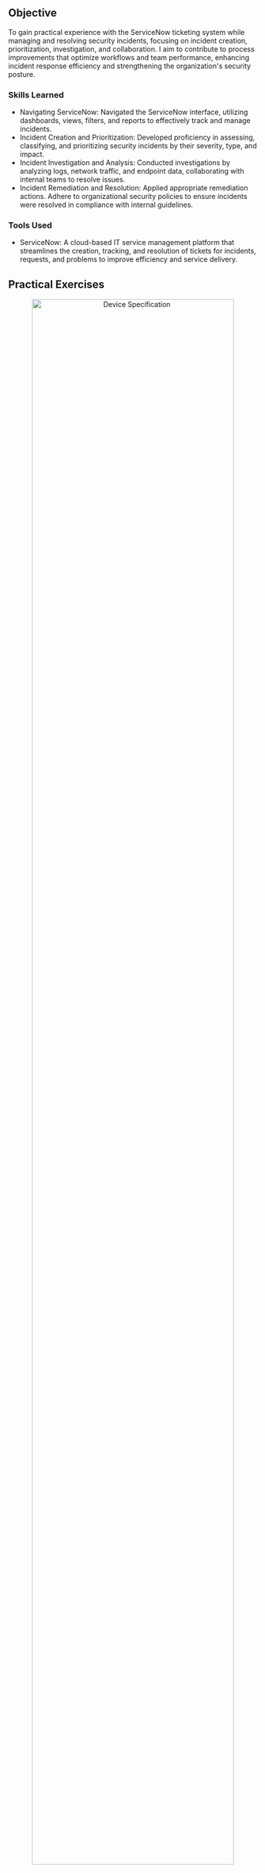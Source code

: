 ## Objective
To gain practical experience with the ServiceNow ticketing system while managing and resolving security incidents, focusing on incident creation, prioritization, investigation, and collaboration. I aim to contribute to process improvements that optimize workflows and team performance, enhancing incident response efficiency and strengthening the organization's security posture.

### Skills Learned
- Navigating ServiceNow: Navigated the ServiceNow interface, utilizing dashboards, views, filters, and reports to effectively track and manage incidents.
- Incident Creation and Prioritization: Developed proficiency in assessing, classifying, and prioritizing security incidents by their severity, type, and impact.
- Incident Investigation and Analysis: Conducted investigations by analyzing logs, network traffic, and endpoint data, collaborating with internal teams to resolve issues.
- Incident Remediation and Resolution: Applied appropriate remediation actions. Adhere to organizational security policies to ensure incidents were resolved in compliance with internal guidelines.

### Tools Used
- ServiceNow: A cloud-based IT service management platform that streamlines the creation, tracking, and resolution of tickets for incidents, requests, and problems to improve efficiency and service delivery.

## Practical Exercises

<p align="center">
<img src="https://imgur.com/gOFatHK.png" height="90%" width="90%" alt="Device Specification"/>
<br/>
<b>Security Analyst Login.</b>
<br/>

<p align="center">
<img src="https://imgur.com/RzwnZ1M.png" height="90%" width="90%" alt="Device Specification"/>
<br/>
<b>On the Dashboard, Check for open tickets.</b>
<br/>

<p align="center">
<img src="https://imgur.com/26JiKFe.png" height="90%" width="90%" alt="Device Specification"/>
<br/>
<b>When investigating alerts, it's best to sort them by severity. Start with critical alerts first. If there are no critical alerts, check for high alerts next.</b>
<br/>

<p align="center">
<img src="https://imgur.com/ISzYjO2.png" height="90%" width="90%" alt="Device Specification"/>
<br/>
<b>We will assess one high alert and review the details.</b>
<br/>

<p align="center">
<img src="https://imgur.com/CLwG7oc.png" height="90%" width="90%" alt="Device Specification"/>
<br/>
<img src="https://imgur.com/zfdmrwl.png" height="90%" width="90%" alt="Device Specification"/>
<br/>
<b>On the right hand side, click the Analysis option and Start Task. Reach out to the employee to gather as much information as possible.</b>
<br/>

<p align="center">
<img src="https://imgur.com/" height="90%" width="90%" alt="Device Specification"/>
<br/>
<b>After conducting a thorough investigation of the findings, document the case and close the ticket.</b>
<br/>

<p align="center">
<img src="https://imgur.com/" height="90%" width="90%" alt="Device Specification"/>
<br/>
<b>.</b>
<br/>

<p align="center">
<img src="https://imgur.com/" height="90%" width="90%" alt="Device Specification"/>
<br/>
<b>.</b>
<br/>

<p align="center">
<img src="https://imgur.com/" height="90%" width="90%" alt="Device Specification"/>
<br/>
<b>.</b>
<br/>

<p align="center">
<img src="https://imgur.com/" height="90%" width="90%" alt="Device Specification"/>
<br/>
<b>.</b>
<br/>

<p align="center">
<img src="https://imgur.com/" height="90%" width="90%" alt="Device Specification"/>
<br/>
<b>.</b>
<br/>

<p align="center">
<img src="https://imgur.com/" height="90%" width="90%" alt="Device Specification"/>
<br/>
<b>.</b>
<br/>

<p align="center">
<img src="https://imgur.com/" height="90%" width="90%" alt="Device Specification"/>
<br/>
<b>.</b>
<br/>

## Outcome
- Utilized the ServiceNow ticketing system to manage and resolve security incidents, optimizing workflows and incident response.
- Learned incident creation, prioritization, and remediation, contributing to more efficient operations, improved team collaboration, and enhanced overall security posture.
- Tracked incident progress, generated insightful reports, and applied continuous process improvements, resulting in faster resolution times and a more streamlined incident management process.  
- Made the organization's security setup stronger by making incident management and response more effective.

## Acknowledgements
This project combines ideas and methods from various sources, such as the How to Get Started with Security Incident Response by ServiceNow Community and my IT experience. These resources provided the fundamental information and techniques, which were then modified in light of practical uses.
 - [ServiceNow Community](https://www.youtube.com/@ServiceNowCommunity)

## Disclaimer
The sole goals of the projects and activities here are for education and ethical cybersecurity research. All work was conducted in controlled environments, such as paid cloud spaces, private labs, and online cybersecurity education platforms. Online learning and cloud tasks adhered closely to all usage guidelines. Never use these projects for improper or unlawful purposes. It is always prohibited to break into any computer system or network. Any misuse of the provided information or code is not the responsibility of the author or authors.
